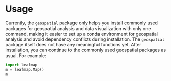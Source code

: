 # Usage

Currently, the `geospatial` package only helps you install commonly used packages for geospatial analysis and data visualization with only one command, making it easier to set up a conda environment for geospatial analysis and avoid dependency conflicts during installation. The `geospatial` package itself does not have any meaningful functions yet. After installation, you can continue to the commonly used geospatial packages as usual. For example:

```python
import leafmap
m = leafmap.Map()
m
```
